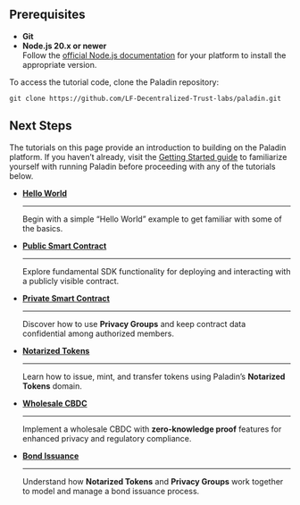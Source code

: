 ## Prerequisites

- **Git**  
- **Node.js 20.x or newer**  
  Follow the [official Node.js documentation](https://nodejs.org/en/download/package-manager) for your platform to install the appropriate version.

To access the tutorial code, clone the Paladin repository:

```shell
git clone https://github.com/LF-Decentralized-Trust-labs/paladin.git
```

## Next Steps

The tutorials on this page provide an introduction to building on the Paladin platform. If you haven’t already, visit the [Getting Started guide](../getting-started/installation.md) to familiarize yourself with running Paladin before proceeding with any of the tutorials below.

<div class="grid cards" markdown>

-   **[Hello World](hello-world.md)**  
    
    ---  
    
    Begin with a simple “Hello World” example to get familiar with some of the basics.

-   **[Public Smart Contract](public-storage.md)**  

    ---  

    Explore fundamental SDK functionality for deploying and interacting with a publicly visible contract.

-   **[Private  Smart Contract](private-storage.md)**  

    ---  

    Discover how to use **Privacy Groups** and keep contract data confidential among authorized members.

-   **[Notarized Tokens](notarized-tokens.md)**  

    ---  

    Learn how to issue, mint, and transfer tokens using Paladin’s **Notarized Tokens** domain.


-   **[Wholesale CBDC](zkp-cbdc.md)**  

    ---  

    Implement a wholesale CBDC with **zero-knowledge proof** features for enhanced privacy and regulatory compliance.

-   **[Bond Issuance](bond-issuance.md)**  

    ---  

    Understand how **Notarized Tokens** and **Privacy Groups** work together to model and manage a bond issuance process.

</div>